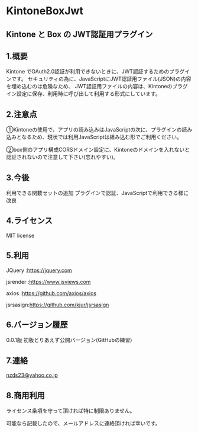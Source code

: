 # KintoneBoxJwt

## Kintone と Box の JWT認証用プラグイン

## 1.概要

Kintone でOAuth2.0認証が利用できないときに、JWT認証するためのプラグインです。
セキュリティの為に、JavaScriptにJWT認証用ファイル(JSON)の内容を埋め込むのは危険なため、
JWT認証用ファイルの内容は、Kintoneのプラグイン設定に保存、利用時に呼び出して利用する形式にしています。

## 2.注意点

①Kintoneの使用で、アプリの読み込みはJavaScriptの次に、プラグインの読み込みとなるため、現状では利用JavaScriptは組み込む形でご利用ください。

②box側のアプリ構成CORSドメイン設定に、Kintoneのドメインを入れないと認証されないので注意して下さい(忘れやすい)。

## 3.今後

利用できる関数セットの追加
プラグインで認証、JavaScriptで利用できる様に改良

## 4.ライセンス

MIT license

## 5.利用

JQuery   :https://jquery.com

jsrender :https://www.jsviews.com

axios    :https://github.com/axios/axios

jsrsasign:https://github.com/kjur/jsrsasign

## 6.バージョン履歴

0.0.1版 初版とりあえず公開バージョン(GitHubの練習)

## 7.連絡

nzds23@yahoo.co.jp

## 8.商用利用

ライセンス条項を守って頂ければ特に制限ありません。

可能なら記載したので、メールアドレスに連絡頂ければ幸いです。
